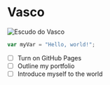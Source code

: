 # Vasco
![Escudo do Vasco](https://upload.wikimedia.org/wikipedia/pt/a/ac/CRVascodaGama.png)

``` javascript
var myVar = "Hello, world!";
```
- [ ] Turn on GitHub Pages
- [ ] Outline my portfolio
- [ ] Introduce myself to the world
